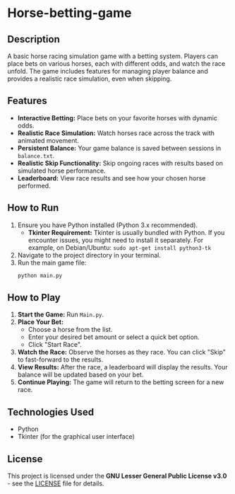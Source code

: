 # Horse-betting-game

## Description
A basic horse racing simulation game with a betting system. Players can place bets on various horses, each with different odds, and watch the race unfold. The game includes features for managing player balance and provides a realistic race simulation, even when skipping.

## Features
*   **Interactive Betting:** Place bets on your favorite horses with dynamic odds.
*   **Realistic Race Simulation:** Watch horses race across the track with animated movement.
*   **Persistent Balance:** Your game balance is saved between sessions in `balance.txt`.
*   **Realistic Skip Functionality:** Skip ongoing races with results based on simulated horse performance.
*   **Leaderboard:** View race results and see how your chosen horse performed.

## How to Run
1.  Ensure you have Python installed (Python 3.x recommended).
    *   **Tkinter Requirement:** Tkinter is usually bundled with Python. If you encounter issues, you might need to install it separately. For example, on Debian/Ubuntu: `sudo apt-get install python3-tk`
2.  Navigate to the project directory in your terminal.
3.  Run the main game file:
    ```bash
    python main.py
    ```

## How to Play
1.  **Start the Game:** Run `Main.py`.
2.  **Place Your Bet:**
    *   Choose a horse from the list.
    *   Enter your desired bet amount or select a quick bet option.
    *   Click "Start Race".
3.  **Watch the Race:** Observe the horses as they race. You can click "Skip" to fast-forward to the results.
4.  **View Results:** After the race, a leaderboard will display the results. Your balance will be updated based on your bet.
5.  **Continue Playing:** The game will return to the betting screen for a new race.

## Technologies Used
*   Python
*   Tkinter (for the graphical user interface)

## License
This project is licensed under the **GNU Lesser General Public License v3.0** - see the [LICENSE](LICENSE) file for details.